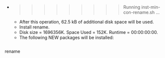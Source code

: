 * >>>>>>>>> Running inst-min-con-rename.sh ...
  * After this operation, 62.5 kB of additional disk space will be used.
  * Install rename.
  * Disk size = 1696356K. Space Used = 152K. Runtime = 00:00:00:00.
  * The following NEW packages will be installed:
  ```bash
rename
  ```
